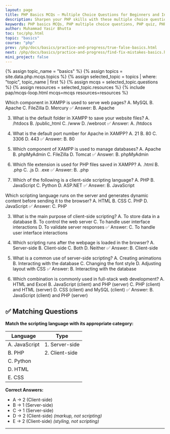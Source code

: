```yaml
---
layout: page
title: PHP Basics MCQs – Multiple Choice Questions for Beginners and Interviews
description: Sharpen your PHP skills with these multiple choice questions on PHP basics. Great for beginners, students, and interview preparation. Start practicing now!.
keywords: PHP basics MCQs, PHP multiple choice questions, PHP quiz, PHP MCQ test, learn PHP, PHP for beginners, PHP objective questions, PHP exam questions, PHP interview questions, core PHP MCQs, PHP practice quiz, PHP fundamentals, PHP online test
author: Muhammad Yasir Bhutta
toc: toc/php.html
topic: "basics"
course: "php"
prev: /php/docs/basics/practice-and-progress/true-false-basics.html
next: /php/docs/basics/practice-and-progress/find-fix-mistakes-basics.html
mini_project: false
---
```


{% assign topic_name = "basics" %}
{% assign topics = site.data.php.mcqs.topics %}
{% assign selected_topic = topics | where: "topic", topic_name | first %}
{% assign mcqs = selected_topic.questions %}
{% assign resources = selected_topic.resources %}
{% include pap/mcqs-loop.html mcqs=mcqs resources=resources %}

Which component in XAMPP is used to serve web pages?
A. MySQL
B. Apache
C. FileZilla
D. Mercury
✅ Answer: B. Apache

3. What is the default folder in XAMPP to save your website files?
A. /htdocs
B. /public_html
C. /www
D. /webroot
✅ Answer: A. /htdocs

4. What is the default port number for Apache in XAMPP?
A. 21
B. 80
C. 3306
D. 443
✅ Answer: B. 80

5. Which component of XAMPP is used to manage databases?
A. Apache
B. phpMyAdmin
C. FileZilla
D. Tomcat
✅ Answer: B. phpMyAdmin

10. Which file extension is used for PHP files saved in XAMPP?
A. .html
B. .php
C. .js
D. .exe
✅ Answer: B. .php

1. Which of the following is a client-side scripting language?
A. PHP
B. JavaScript
C. Python
D. ASP.NET
✅ Answer: B. JavaScript

Which scripting language runs on the server and generates dynamic content before sending it to the browser?
A. HTML
B. CSS
C. PHP
D. JavaScript
✅ Answer: C. PHP

3. What is the main purpose of client-side scripting?
A. To store data in a database
B. To control the web server
C. To handle user interface interactions
D. To validate server responses
✅ Answer: C. To handle user interface interactions

5. Which scripting runs after the webpage is loaded in the browser?
A. Server-side
B. Client-side
C. Both
D. Neither
✅ Answer: B. Client-side

6. What is a common use of server-side scripting?
A. Creating animations
B. Interacting with the database
C. Changing the font style
D. Adjusting layout with CSS
✅ Answer: B. Interacting with the database

10. Which combination is commonly used in full-stack web development?
A. HTML and Excel
B. JavaScript (client) and PHP (server)
C. PHP (client) and HTML (server)
D. CSS (client) and MySQL (client)
✅ Answer: B. JavaScript (client) and PHP (server)

## ✅ **Matching Questions**

**Match the scripting language with its appropriate category:**

| Language      | Type           |
| ------------- | -------------- |
| A. JavaScript | 1. Server-side |
| B. PHP        | 2. Client-side |
| C. Python     |                |
| D. HTML       |                |
| E. CSS        |                |

**Correct Answers:**

* A → 2 (Client-side)
* B → 1 (Server-side)
* C → 1 (Server-side)
* D → 2 (Client-side) *(markup, not scripting)*
* E → 2 (Client-side) *(styling, not scripting)*

---